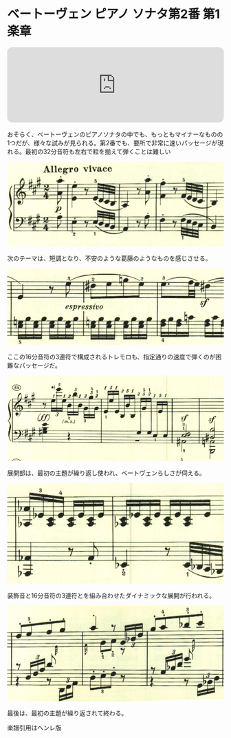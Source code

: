 # ベートーヴェン ピアノ ソナタ第2番 第1楽章

<iframe height="175" width="100%" title="Media player" src="https://embed.music.apple.com/us/album/piano-sonata-no-2-in-a-major-op-2-no-2-i-allegro-vivace/1264640017?i=1264640156&amp;itscg=30200&amp;itsct=music_box_player&amp;ls=1&amp;app=music&amp;mttnsubad=1264640156&amp;theme=auto" id="embedPlayer" style="border:0;border-radius:12px;width:100%;height:175px;max-width:660px" sandbox="allow-forms allow-popups allow-same-origin allow-scripts allow-top-navigation-by-user-activation" allow="autoplay *; encrypted-media *; clipboard-write"></iframe>

おそらく、ベートーヴェンのピアノソナタの中でも、もっともマイナーなものの1つだが、様々な試みが見られる。第2番でも、要所で非常に速いパッセージが現れる。最初の32分音符も左右で粒を揃えて弾くことは難しい

<img src="391.jpg">

次のテーマは、短調となり、不安のような葛藤のようなものを感じさせる。

<img src="392.jpg">

ここの16分音符の3連符で構成されるトレモロも、指定通りの速度で弾くのが困難なパッセージだ。

<img src="395.jpg">

展開部は、最初の主題が繰り返し使われ、ベートヴェンらしさが伺える。

<img src="393.jpg">

装飾音と16分音符の3連符とを組み合わせたダイナミックな展開が行われる。

<img src="394.jpg">

最後は、最初の主題が繰り返されて終わる。

楽譜引用はヘンレ版
